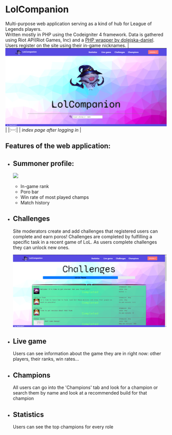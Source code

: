 # LolCompanion

Multi-purpose web application serving as a kind of hub for League of Legends players.  
Written mostly in PHP using the Codeigniter 4 framework. 
Data is gathered using Riot API(Riot Games, Inc) and a [PHP wrapper by dolejska-daniel](https://github.com/dolejska-daniel/riot-api-datadragon).  
Users register on the site using their in-game nicknames.
| ![](readme_img/logged_in_index.png) |
|:--:|
| *index page after logging in* |

## Features of the web application:
- ## Summoner profile:
	![](readme_img/profile_demonstration.gif)
	- In-game rank
	- Poro bar
	- Win rate of most played champs
	- Match history
- ## Challenges

	Site moderators create and add challenges that registered users can complete and earn poros!
	Challenges are completed by fulfilling a specific task in a recent game of LoL.
	As users complete challenges they can unlock new ones.
	
	![](readme_img/challenges.png)
- ## Live game
	
	Users can see information about the game they are in right now: other players, their ranks, win rates...
	
- ## Champions
	
	All users can go into the 'Champions' tab and look for a champion or search them by name and look at a recommended build for that champion

- ## Statistics 
	
	Users can see the top champions for every role
